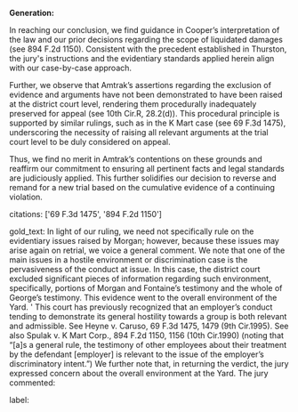 **Generation:**

In reaching our conclusion, we find guidance in Cooper’s interpretation of the law and our prior decisions regarding the scope of liquidated damages (see 894 F.2d 1150). Consistent with the precedent established in Thurston, the jury's instructions and the evidentiary standards applied herein align with our case-by-case approach.

Further, we observe that Amtrak’s assertions regarding the exclusion of evidence and arguments have not been demonstrated to have been raised at the district court level, rendering them procedurally inadequately preserved for appeal (see 10th Cir.R, 28.2(d)). This procedural principle is supported by similar rulings, such as in the K Mart case (see 69 F.3d 1475), underscoring the necessity of raising all relevant arguments at the trial court level to be duly considered on appeal.

Thus, we find no merit in Amtrak’s contentions on these grounds and reaffirm our commitment to ensuring all pertinent facts and legal standards are judiciously applied. This further solidifies our decision to reverse and remand for a new trial based on the cumulative evidence of a continuing violation.

citations: ['69 F.3d 1475', '894 F.2d 1150']

gold_text: In light of our ruling, we need not specifically rule on the evidentiary issues raised by Morgan; however, because these issues may arise again on retrial, we voice a general comment. We note that one of the main issues in a hostile environment or discrimination case is the pervasiveness of the conduct at issue. In this case, the district court excluded significant pieces of information regarding such environment, specifically, portions of Morgan and Fontaine’s testimony and the whole of George’s testimony. This evidence went to the overall environment of the Yard. ' This court has previously recognized that an employer’s conduct tending to demonstrate its general hostility towards a group is both relevant and admissible. See Heyne v. Caruso, 69 F.3d 1475, 1479 (9th Cir.1995). See also Spulak v. K Mart Corp., 894 F.2d 1150, 1156 (10th Cir.1990) (noting that “[a]s a general rule, the testimony of other employees about their treatment by the defendant [employer] is relevant to the issue of the employer’s discriminatory intent.”) We further note that, in returning the verdict, the jury expressed concern about the overall environment at the Yard. The jury commented:

label: 